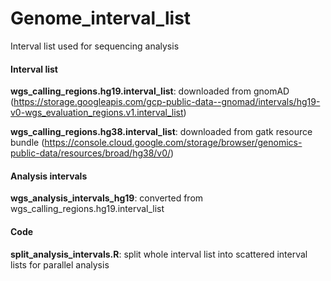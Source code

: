 # Genome_interval_list
Interval list used for sequencing analysis



#### Interval list

**wgs_calling_regions.hg19.interval_list**: downloaded from gnomAD (https://storage.googleapis.com/gcp-public-data--gnomad/intervals/hg19-v0-wgs_evaluation_regions.v1.interval_list)

**wgs_calling_regions.hg38.interval_list**: downloaded from gatk resource bundle (https://console.cloud.google.com/storage/browser/genomics-public-data/resources/broad/hg38/v0/)



#### Analysis intervals

**wgs_analysis_intervals_hg19**: converted from wgs_calling_regions.hg19.interval_list



#### Code

**split_analysis_intervals.R**: split whole interval list into scattered interval lists for parallel analysis


